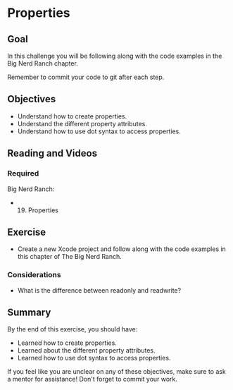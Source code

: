 # Properties

## Goal

In this challenge you will be following along with the code examples in the Big Nerd Ranch chapter.

Remember to commit your code to git after each step. 

## Objectives

* Understand how to create properties.
* Understand the different property attributes.
* Understand how to use dot syntax to access properties.

## Reading and Videos

### Required

Big Nerd Ranch:

* 19. Properties

## Exercise

>
* Create a new Xcode project and follow along with the code examples in this chapter of The Big Nerd Ranch.


### Considerations

* What is the difference between readonly and readwrite?
  
## Summary

By the end of this exercise, you should have:

* Learned how to create properties.
* Learned about the different property attributes.
* Learned how to use dot syntax to access properties.

If you feel like you are unclear on any of these objectives, make sure to ask a mentor for assistance! Don't forget to commit your work.
